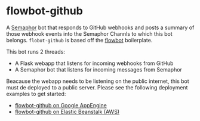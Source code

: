 # flowbot-github

A [Semaphor](https://spideroak.com/solutions/semaphor) bot that responds to GitHub webhooks and posts a summary of those webhook events into the Semaphor Channls to which this bot belongs. `flobot-github` is based off the [flowbot](https://github.com/SpiderOak/flowbot) boilerplate.

This bot runs 2 threads:
  - A Flask webapp that listens for incoming webhooks from GitHub
  - A Semaphor bot that listens for incoming messages from Semaphor

Beacause the webapp needs to be listening on the public internet, this bot must de deployed to a public server. Please see the following deployment examples to get started:
  - [flowbot-github on Google AppEngine](https://github.com/SpiderOak/flowbot-github-appengine)
  - [flowbot-github on Elastic Beanstalk (AWS)](https://github.com/SpiderOak/flowbot-github-aws)


